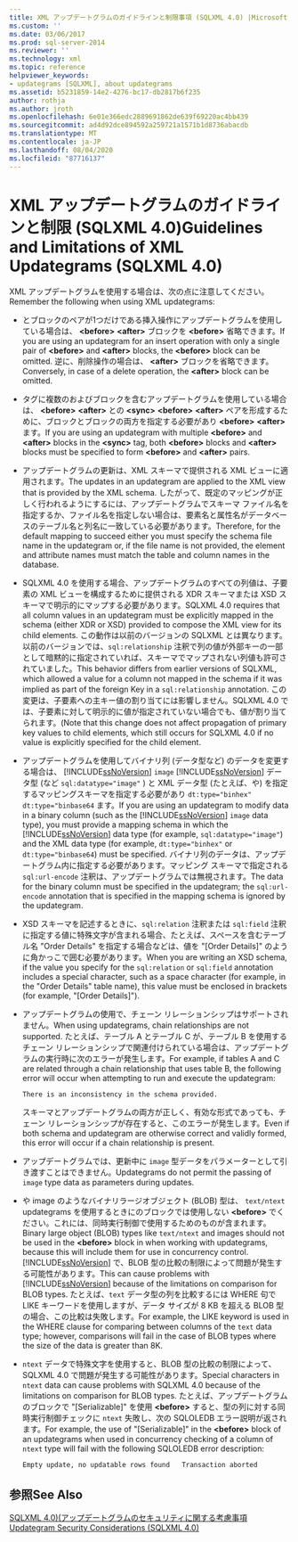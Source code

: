 ```yaml
---
title: XML アップデートグラムのガイドラインと制限事項 (SQLXML 4.0) |Microsoft Docs
ms.custom: ''
ms.date: 03/06/2017
ms.prod: sql-server-2014
ms.reviewer: ''
ms.technology: xml
ms.topic: reference
helpviewer_keywords:
- updategrams [SQLXML], about updategrams
ms.assetid: b5231859-14e2-4276-bc17-db2817b6f235
author: rothja
ms.author: jroth
ms.openlocfilehash: 6e01e366edc2889691862de639f69220ac4bb439
ms.sourcegitcommit: ad4d92dce894592a259721a1571b1d8736abacdb
ms.translationtype: MT
ms.contentlocale: ja-JP
ms.lasthandoff: 08/04/2020
ms.locfileid: "87716137"
---
```

# <a name="guidelines-and-limitations-of-xml-updategrams-sqlxml-40"></a><span data-ttu-id="e067e-102">XML アップデートグラムのガイドラインと制限 (SQLXML 4.0)</span><span class="sxs-lookup"><span data-stu-id="e067e-102">Guidelines and Limitations of XML Updategrams (SQLXML 4.0)</span></span>
  <span data-ttu-id="e067e-103">XML アップデートグラムを使用する場合は、次の点に注意してください。</span><span class="sxs-lookup"><span data-stu-id="e067e-103">Remember the following when using XML updategrams:</span></span>  
  
-   <span data-ttu-id="e067e-104">とブロックのペアが1つだけである挿入操作にアップデートグラムを使用している場合は、 **\<before>** **\<after>** ブロックを **\<before>** 省略できます。</span><span class="sxs-lookup"><span data-stu-id="e067e-104">If you are using an updategram for an insert operation with only a single pair of **\<before>** and **\<after>** blocks, the **\<before>** block can be omitted.</span></span> <span data-ttu-id="e067e-105">逆に、削除操作の場合は、 **\<after>** ブロックを省略できます。</span><span class="sxs-lookup"><span data-stu-id="e067e-105">Conversely, in case of a delete operation, the **\<after>** block can be omitted.</span></span>  
  
-   <span data-ttu-id="e067e-106">タグに複数のおよびブロックを含むアップデートグラムを使用している場合は、 **\<before>** **\<after>** との **\<sync>** **\<before>** **\<after>** ペアを形成するために、ブロックとブロックの両方を指定する必要があり **\<before>** **\<after>** ます。</span><span class="sxs-lookup"><span data-stu-id="e067e-106">If you are using an updategram with multiple **\<before>** and **\<after>** blocks in the **\<sync>** tag, both **\<before>** blocks and **\<after>** blocks must be specified to form **\<before>** and **\<after>** pairs.</span></span>  
  
-   <span data-ttu-id="e067e-107">アップデートグラムの更新は、XML スキーマで提供される XML ビューに適用されます。</span><span class="sxs-lookup"><span data-stu-id="e067e-107">The updates in an updategram are applied to the XML view that is provided by the XML schema.</span></span> <span data-ttu-id="e067e-108">したがって、既定のマッピングが正しく行われるようにするには、アップデートグラムでスキーマ ファイル名を指定するか、ファイル名を指定しない場合は、要素名と属性名がデータベースのテーブル名と列名に一致している必要があります。</span><span class="sxs-lookup"><span data-stu-id="e067e-108">Therefore, for the default mapping to succeed either you must specify the schema file name in the updategram or, if the file name is not provided, the element and attribute names must match the table and column names in the database.</span></span>  
  
-   <span data-ttu-id="e067e-109">SQLXML 4.0 を使用する場合、アップデートグラムのすべての列値は、子要素の XML ビューを構成するために提供される XDR スキーマまたは XSD スキーマで明示的にマップする必要があります。</span><span class="sxs-lookup"><span data-stu-id="e067e-109">SQLXML 4.0 requires that all column values in an updategram must be explicitly mapped in the schema (either XDR or XSD) provided to compose the XML view for its child elements.</span></span> <span data-ttu-id="e067e-110">この動作は以前のバージョンの SQLXML とは異なります。以前のバージョンでは、`sql:relationship` 注釈で列の値が外部キーの一部として暗黙的に指定されていれば、スキーマでマップされない列値も許可されていました。</span><span class="sxs-lookup"><span data-stu-id="e067e-110">This behavior differs from earlier versions of SQLXML, which allowed a value for a column not mapped in the schema if it was implied as part of the foreign Key in a `sql:relationship` annotation.</span></span> <span data-ttu-id="e067e-111">この変更は、子要素への主キー値の割り当てには影響しません。SQLXML 4.0 では、子要素に対して明示的に値が指定されていない場合でも、値が割り当てられます。</span><span class="sxs-lookup"><span data-stu-id="e067e-111">(Note that this change does not affect propagation of primary key values to child elements, which still occurs for SQLXML 4.0 if no value is explicitly specified for the child element.</span></span>  
  
-   <span data-ttu-id="e067e-112">アップデートグラムを使用してバイナリ列 (データ型など) のデータを変更する場合は、 [!INCLUDE[ssNoVersion](../../../includes/ssnoversion-md.md)] `image` [!INCLUDE[ssNoVersion](../../../includes/ssnoversion-md.md)] データ型 (など `sql:datatype="image"` ) と XML データ型 (たとえば、や) を指定するマッピングスキーマを指定する必要があり `dt:type="binhex"` `dt:type="binbase64` ます。</span><span class="sxs-lookup"><span data-stu-id="e067e-112">If you are using an updategram to modify data in a binary column (such as the [!INCLUDE[ssNoVersion](../../../includes/ssnoversion-md.md)] `image` data type), you must provide a mapping schema in which the [!INCLUDE[ssNoVersion](../../../includes/ssnoversion-md.md)] data type (for example, `sql:datatype="image"`) and the XML data type (for example, `dt:type="binhex"` or `dt:type="binbase64`) must be specified.</span></span> <span data-ttu-id="e067e-113">バイナリ列のデータは、アップデートグラム内に指定する必要があります。マッピング スキーマで指定される `sql:url-encode` 注釈は、アップデートグラムでは無視されます。</span><span class="sxs-lookup"><span data-stu-id="e067e-113">The data for the binary column must be specified in the updategram; the `sql:url-encode` annotation that is specified in the mapping schema is ignored by the updategram.</span></span>  
  
-   <span data-ttu-id="e067e-114">XSD スキーマを記述するときに、`sql:relation` 注釈または `sql:field` 注釈に指定する値に特殊文字が含まれる場合、たとえば、スペースを含むテーブル名 "Order Details" を指定する場合などは、値を "[Order Details]" のように角かっこで囲む必要があります。</span><span class="sxs-lookup"><span data-stu-id="e067e-114">When you are writing an XSD schema, if the value you specify for the `sql:relation` or `sql:field` annotation includes a special character, such as a space character (for example, in the "Order Details" table name), this value must be enclosed in brackets (for example, "[Order Details]").</span></span>  
  
-   <span data-ttu-id="e067e-115">アップデートグラムの使用で、チェーン リレーションシップはサポートされません。</span><span class="sxs-lookup"><span data-stu-id="e067e-115">When using updategrams, chain relationships are not supported.</span></span> <span data-ttu-id="e067e-116">たとえば、テーブル A とテーブル C が、テーブル B を使用するチェーン リレーションシップで関連付けられている場合は、アップデートグラムの実行時に次のエラーが発生します。</span><span class="sxs-lookup"><span data-stu-id="e067e-116">For example, if tables A and C are related through a chain relationship that uses table B, the following error will occur when attempting to run and execute the updategram:</span></span>  
  
    ```  
    There is an inconsistency in the schema provided.  
    ```  
  
     <span data-ttu-id="e067e-117">スキーマとアップデートグラムの両方が正しく、有効な形式であっても、チェーン リレーションシップが存在すると、このエラーが発生します。</span><span class="sxs-lookup"><span data-stu-id="e067e-117">Even if both schema and updategram are otherwise correct and validly formed, this error will occur if a chain relationship is present.</span></span>  
  
-   <span data-ttu-id="e067e-118">アップデートグラムでは、更新中に `image` 型データをパラメーターとして引き渡すことはできません。</span><span class="sxs-lookup"><span data-stu-id="e067e-118">Updategrams do not permit the passing of `image` type data as parameters during updates.</span></span>  
  
-   <span data-ttu-id="e067e-119">や image のようなバイナリラージオブジェクト (BLOB) 型は、 `text/ntext` updategrams を使用するときにのブロックでは使用しない **\<before>** でください。これには、同時実行制御で使用するためのものが含まれます。</span><span class="sxs-lookup"><span data-stu-id="e067e-119">Binary large object (BLOB) types like `text/ntext` and images should not be used in the **\<before>** block in when working with updategrams, because this will include them for use in concurrency control.</span></span> <span data-ttu-id="e067e-120">[!INCLUDE[ssNoVersion](../../../includes/ssnoversion-md.md)] で、BLOB 型の比較の制限によって問題が発生する可能性があります。</span><span class="sxs-lookup"><span data-stu-id="e067e-120">This can cause problems with [!INCLUDE[ssNoVersion](../../../includes/ssnoversion-md.md)] because of the limitations on comparison for BLOB types.</span></span> <span data-ttu-id="e067e-121">たとえば、`text` データ型の列を比較するには WHERE 句で LIKE キーワードを使用しますが、データ サイズが 8 KB を超える BLOB 型の場合、この比較は失敗します。</span><span class="sxs-lookup"><span data-stu-id="e067e-121">For example, the LIKE keyword is used in the WHERE clause for comparing between columns of the `text` data type; however, comparisons will fail in the case of BLOB types where the size of the data is greater than 8K.</span></span>  
  
-   <span data-ttu-id="e067e-122">`ntext` データで特殊文字を使用すると、BLOB 型の比較の制限によって、SQLXML 4.0 で問題が発生する可能性があります。</span><span class="sxs-lookup"><span data-stu-id="e067e-122">Special characters in `ntext` data can cause problems with SQLXML 4.0 because of the limitations on comparison for BLOB types.</span></span> <span data-ttu-id="e067e-123">たとえば、アップデートグラムのブロックで "[Serializable]" を使用 **\<before>** すると、型の列に対する同時実行制御チェックに `ntext` 失敗し、次の SQLOLEDB エラー説明が返されます。</span><span class="sxs-lookup"><span data-stu-id="e067e-123">For example, the use of "[Serializable]" in the **\<before>** block of an updategrams when used in concurrency checking of a column of `ntext` type will fail with the following SQLOLEDB error description:</span></span>  
  
    ```  
    Empty update, no updatable rows found   Transaction aborted  
    ```  
  
## <a name="see-also"></a><span data-ttu-id="e067e-124">参照</span><span class="sxs-lookup"><span data-stu-id="e067e-124">See Also</span></span>  
 [<span data-ttu-id="e067e-125">SQLXML 4.0&#41;&#40;アップデートグラムのセキュリティに関する考慮事項</span><span class="sxs-lookup"><span data-stu-id="e067e-125">Updategram Security Considerations &#40;SQLXML 4.0&#41;</span></span>](../security/updategram-security-considerations-sqlxml-4-0.md)  
  
  
